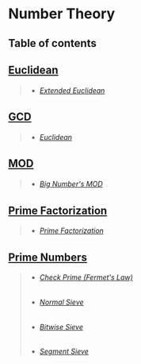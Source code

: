 # Number Theory
## Table of contents

## [Euclidean](https://github.com/teddy-teem/Competitive-Programming/tree/master/NumberTheory/Euclidean)
> - ###### [Extended Euclidean](https://github.com/teddy-teem/Competitive-Programming/blob/master/NumberTheory/Euclidean/ExtendedEuclidean.cpp)
## [GCD](https://github.com/teddy-teem/Competitive-Programming/tree/master/NumberTheory/GCD)
> - ###### [Euclidean](https://github.com/teddy-teem/Competitive-Programming/blob/master/NumberTheory/GCD/Eulcedian.cpp) 
## [MOD](https://github.com/teddy-teem/Competitive-Programming/tree/master/NumberTheory/MOD)
> - ###### [Big Number's MOD](https://github.com/teddy-teem/Competitive-Programming/blob/master/NumberTheory/MOD/BigMod.cpp)
## [Prime Factorization](https://github.com/teddy-teem/Competitive-Programming/tree/master/NumberTheory/PrimeFactorization)
> - ###### [Prime Factorization](https://github.com/teddy-teem/Competitive-Programming/blob/master/NumberTheory/PrimeFactorization/PrimeFactorization.cpp)
## [Prime Numbers](https://github.com/teddy-teem/Competitive-Programming/tree/master/NumberTheory/PrimeNumbers)
>  - ###### [Check Prime (Fermet's Law)](https://github.com/teddy-teem/Competitive-Programming/blob/master/NumberTheory/PrimeNumbers/CheckPrime(Fermet's).cpp)
>  - ###### [Normal Sieve](https://github.com/teddy-teem/Competitive-Programming/blob/master/NumberTheory/PrimeNumbers/NormalSieve.cpp)
> - ###### [Bitwise Sieve](https://github.com/teddy-teem/Competitive-Programming/blob/master/NumberTheory/PrimeNumbers/BitSieve.cpp)
> - ###### [Segment Sieve](https://github.com/teddy-teem/Competitive-Programming/blob/master/NumberTheory/PrimeNumbers/SegmentSieve.cpp)
